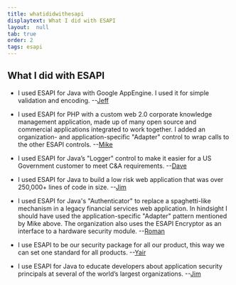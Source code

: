 ```yaml
---
title: whatididwithesapi
displaytext: What I did with ESAPI
layout:  null
tab: true
order: 2
tags: esapi
---
```


## What I did with ESAPI

  - I used ESAPI for Java with Google AppEngine. I used it for simple
    validation and encoding. --[Jeff](mailto:jeff.williams@owasp.org)


  - I used ESAPI for PHP with a custom web 2.0 corporate knowledge
    management application, made up of many open source and commercial
    applications integrated to work together. I added an organization-
    and application-specific "Adapter" control to wrap calls to the
    other ESAPI controls. --[Mike](mailto:mike.boberski@owasp.org)


  - I used ESAPI for Java’s "Logger" control to make it easier for a US
    Government customer to meet C\&A requirements.
    --[Dave](mailto:dave.wichers@owasp.org)


  - I used ESAPI for Java to build a low risk web application that was
    over 250,000+ lines of code in size.
    --[Jim](mailto:jim.manico@owasp.org)


  - I used ESAPI for Java's "Authenticator" to replace a spaghetti-like
    mechanism in a legacy financial services web application. In
    hindsight I should have used the application-specific "Adapter"
    pattern mentioned by Mike above. The organization also uses the
    ESAPI Encryptor as an interface to a hardware security module.
    --[Roman](mailto:roman.hustad@yahoo.com)


  - I use ESAPI to be our security package for all our product, this way
    we can set one standard for all products.
    --[Yair](mailto:yairr@liveperson.com)


  - I use ESAPI for Java to educate developers about application
    security principals at several of the world’s largest organizations.
    --[Jim](mailto:jim.manico@owasp.org)
